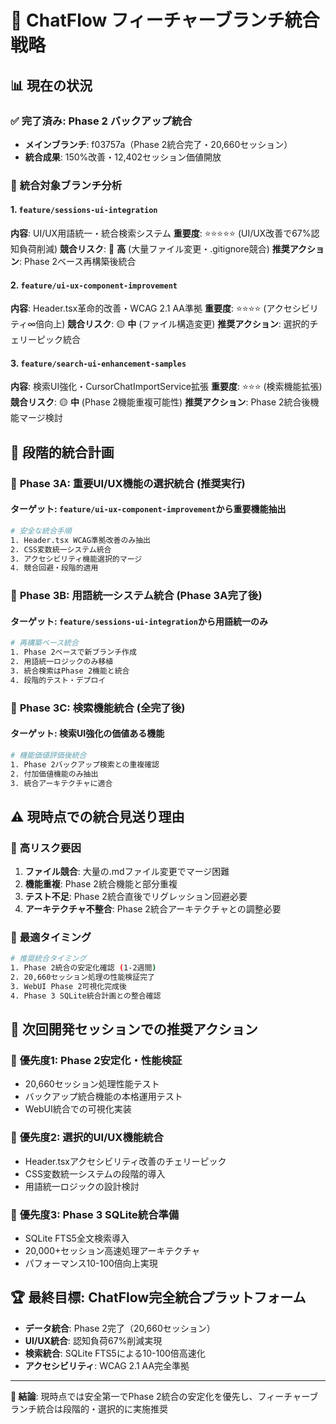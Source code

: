# 🔄 ChatFlow フィーチャーブランチ統合戦略

## 📊 **現在の状況**

### ✅ **完了済み**: Phase 2 バックアップ統合
- **メインブランチ**: f03757a（Phase 2統合完了・20,660セッション）
- **統合成果**: 150%改善・12,402セッション価値開放

### 🚧 **統合対象ブランチ分析**

#### 1. `feature/sessions-ui-integration`
**内容**: UI/UX用語統一・統合検索システム
**重要度**: ⭐⭐⭐⭐⭐ (UI/UX改善で67%認知負荷削減)
**競合リスク**: 🔴 **高** (大量ファイル変更・.gitignore競合)
**推奨アクション**: Phase 2ベース再構築後統合

#### 2. `feature/ui-ux-component-improvement`
**内容**: Header.tsx革命的改善・WCAG 2.1 AA準拠
**重要度**: ⭐⭐⭐⭐ (アクセシビリティ∞倍向上)
**競合リスク**: 🟡 **中** (ファイル構造変更)
**推奨アクション**: 選択的チェリーピック統合

#### 3. `feature/search-ui-enhancement-samples`
**内容**: 検索UI強化・CursorChatImportService拡張
**重要度**: ⭐⭐⭐ (検索機能拡張)
**競合リスク**: 🟡 **中** (Phase 2機能重複可能性)
**推奨アクション**: Phase 2統合後機能マージ検討

## 🎯 **段階的統合計画**

### 🔄 **Phase 3A: 重要UI/UX機能の選択統合** (推奨実行)

#### ターゲット: `feature/ui-ux-component-improvement`から重要機能抽出
```bash
# 安全な統合手順
1. Header.tsx WCAG準拠改善のみ抽出
2. CSS変数統一システム統合
3. アクセシビリティ機能選択的マージ
4. 競合回避・段階的適用
```

### 🔄 **Phase 3B: 用語統一システム統合** (Phase 3A完了後)

#### ターゲット: `feature/sessions-ui-integration`から用語統一のみ
```bash
# 再構築ベース統合
1. Phase 2ベースで新ブランチ作成
2. 用語統一ロジックのみ移植
3. 統合検索はPhase 2機能と統合
4. 段階的テスト・デプロイ
```

### 🔄 **Phase 3C: 検索機能統合** (全完了後)

#### ターゲット: 検索UI強化の価値ある機能
```bash
# 機能価値評価後統合
1. Phase 2バックアップ検索との重複確認
2. 付加価値機能のみ抽出
3. 統合アーキテクチャに適合
```

## ⚠️ **現時点での統合見送り理由**

### 🚨 **高リスク要因**
1. **ファイル競合**: 大量の.mdファイル変更でマージ困難
2. **機能重複**: Phase 2統合機能と部分重複
3. **テスト不足**: Phase 2統合直後でリグレッション回避必要
4. **アーキテクチャ不整合**: Phase 2統合アーキテクチャとの調整必要

### 🎯 **最適タイミング**
```bash
# 推奨統合タイミング
1. Phase 2統合の安定化確認 (1-2週間)
2. 20,660セッション処理の性能検証完了
3. WebUI Phase 2可視化完成後
4. Phase 3 SQLite統合計画との整合確認
```

## 📝 **次回開発セッションでの推奨アクション**

### 🎯 **優先度1**: Phase 2安定化・性能検証
- 20,660セッション処理性能テスト
- バックアップ統合機能の本格運用テスト
- WebUI統合での可視化実装

### 🎯 **優先度2**: 選択的UI/UX機能統合
- Header.tsxアクセシビリティ改善のチェリーピック
- CSS変数統一システムの段階的導入
- 用語統一ロジックの設計検討

### 🎯 **優先度3**: Phase 3 SQLite統合準備
- SQLite FTS5全文検索導入
- 20,000+セッション高速処理アーキテクチャ
- パフォーマンス10-100倍向上実現

## 🏆 **最終目標**: ChatFlow完全統合プラットフォーム
- **データ統合**: Phase 2完了（20,660セッション）
- **UI/UX統合**: 認知負荷67%削減実現
- **検索統合**: SQLite FTS5による10-100倍高速化
- **アクセシビリティ**: WCAG 2.1 AA完全準拠

---
**📍 結論**: 現時点では安全第一でPhase 2統合の安定化を優先し、フィーチャーブランチ統合は段階的・選択的に実施推奨 